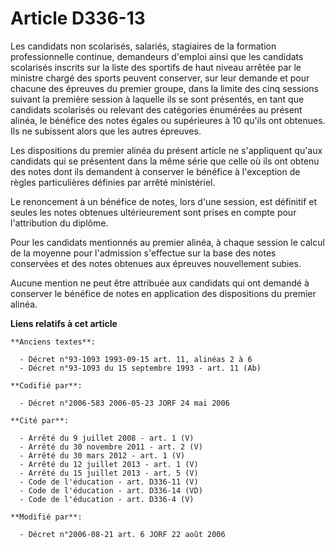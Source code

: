 # Article D336-13

Les candidats non scolarisés, salariés, stagiaires de la formation professionnelle continue, demandeurs d'emploi ainsi que
les candidats scolarisés inscrits sur la liste des sportifs de haut niveau arrêtée par le ministre chargé des sports peuvent
conserver, sur leur demande et pour chacune des épreuves du premier groupe, dans la limite des cinq sessions suivant la
première session à laquelle ils se sont présentés, en tant que candidats scolarisés ou relevant des catégories énumérées au
présent alinéa, le bénéfice des notes égales ou supérieures à 10 qu'ils ont obtenues. Ils ne subissent alors que les autres
épreuves.

Les dispositions du premier alinéa du présent article ne s'appliquent qu'aux candidats qui se présentent dans la même série
que celle où ils ont obtenu des notes dont ils demandent à conserver le bénéfice à l'exception de règles particulières
définies par arrêté ministériel.

Le renoncement à un bénéfice de notes, lors d'une session, est définitif et seules les notes obtenues ultérieurement sont
prises en compte pour l'attribution du diplôme.

Pour les candidats mentionnés au premier alinéa, à chaque session le calcul de la moyenne pour l'admission s'effectue sur la
base des notes conservées et des notes obtenues aux épreuves nouvellement subies.

Aucune mention ne peut être attribuée aux candidats qui ont demandé à conserver le bénéfice de notes en application des
dispositions du premier alinéa.

**Liens relatifs à cet article**

	**Anciens textes**:

	  - Décret n°93-1093 1993-09-15 art. 11, alinéas 2 à 6
	  - Décret n°93-1093 du 15 septembre 1993 - art. 11 (Ab)

	**Codifié par**:

	  - Décret n°2006-583 2006-05-23 JORF 24 mai 2006

	**Cité par**:

	  - Arrêté du 9 juillet 2008 - art. 1 (V)
	  - Arrêté du 30 novembre 2011 - art. 2 (V)
	  - Arrêté du 30 mars 2012 - art. 1 (V)
	  - Arrêté du 12 juillet 2013 - art. 1 (V)
	  - Arrêté du 15 juillet 2013 - art. 5 (V)
	  - Code de l'éducation - art. D336-11 (V)
	  - Code de l'éducation - art. D336-14 (VD)
	  - Code de l'éducation - art. D336-4 (V)

	**Modifié par**:

	  - Décret n°2006-08-21 art. 6 JORF 22 août 2006
